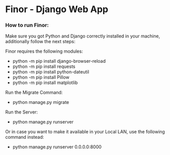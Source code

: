 # Finor - Django Web App

### How to run Finor:
Make sure you got Python and Django correctly installed in your machine, additionally follow the next steps:

Finor requires the following modules:
- python -m pip install django-browser-reload
- python -m pip install requests
- python -m pip install python-dateutil
- python -m pip install Pillow
- python -m pip install matplotlib

Run the Migrate Command:
- python manage.py migrate

Run the Server:
- python manage.py runserver

Or in case you want to make it available in your Local LAN, use the following command instead:
- python manage.py runserver 0.0.0.0:8000